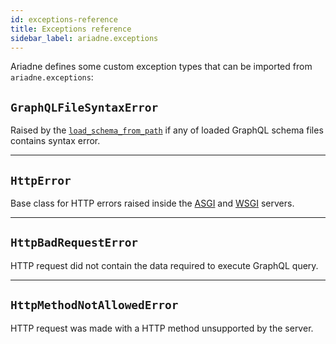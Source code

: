 ```yaml
---
id: exceptions-reference
title: Exceptions reference
sidebar_label: ariadne.exceptions
---
```


Ariadne defines some custom exception types that can be imported from `ariadne.exceptions`:


## `GraphQLFileSyntaxError`

Raised by the [`load_schema_from_path`](api-reference.md#load_schema_from_path) if any of loaded GraphQL schema files contains syntax error.


- - - - -


## `HttpError`

Base class for HTTP errors raised inside the [ASGI](asgi.md) and [WSGI](wsgi.md) servers.


- - - - -


## `HttpBadRequestError`

HTTP request did not contain the data required to execute GraphQL query.


- - - - -


## `HttpMethodNotAllowedError`

HTTP request was made with a HTTP method unsupported by the server.
